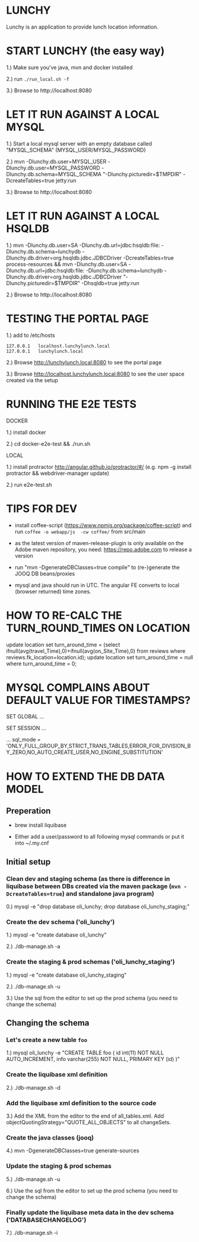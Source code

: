 LUNCHY
======

Lunchy is an application to provide lunch location information.

START LUNCHY (the easy way)
===========================

1.) Make sure you've java, mvn and docker installed

2.) run `./run_local.sh -f`

3.) Browse to http://localhost:8080 

LET IT RUN AGAINST A LOCAL MYSQL
================================

1.) Start a local mysql server with an empty database called "MYSQL_SCHEMA" (MYSQL_USER/MYSQL_PASSWORD)

2.) mvn -Dlunchy.db.user=MYSQL_USER -Dlunchy.db.user=MYSQL_PASSWORD -Dlunchy.db.schema=MYSQL_SCHEMA "-Dlunchy.picturedir=$TMPDIR" -DcreateTables=true jetty:run

3.) Browse to http://localhost:8080 


LET IT RUN AGAINST A LOCAL HSQLDB
================================= 

1.) mvn -Dlunchy.db.user=SA -Dlunchy.db.url=jdbc:hsqldb:file: -Dlunchy.db.schema=lunchydb -Dlunchy.db.driver=org.hsqldb.jdbc.JDBCDriver -DcreateTables=true process-resources && mvn -Dlunchy.db.user=SA -Dlunchy.db.url=jdbc:hsqldb:file: -Dlunchy.db.schema=lunchydb -Dlunchy.db.driver=org.hsqldb.jdbc.JDBCDriver "-Dlunchy.picturedir=$TMPDIR" -Dhsqldb=true jetty:run

2.) Browse to http://localhost:8080 


TESTING THE PORTAL PAGE
======================= 

1.) add to /etc/hosts
```
127.0.0.1 	localhost.lunchylunch.local
127.0.0.1 	lunchylunch.local
```

2.) Browse http://lunchylunch.local:8080 to see the portal page

3.) Browse http://localhost.lunchylunch.local:8080 to see the user space created via the setup


RUNNING THE E2E TESTS
===================== 

DOCKER

1.) install docker

2.) cd docker-e2e-test && ./run.sh

LOCAL

1.) install protractor http://angular.github.io/protractor/#/ (e.g. npm -g install protractor && webdriver-manager update)

2.) run e2e-test.sh


TIPS FOR DEV
============

- install coffee-script (https://www.npmjs.org/package/coffee-script) and run `coffee -o webapp/js  -cw coffee/` from src/main

- as the latest version of maven-release-plugin is only available on the Adobe maven repository, you need: https://repo.adobe.com to release a version

- run "mvn -DgenerateDBClasses=true compile" to (re-)generate the JOOQ DB beans/proxies

- mysql and java should run in UTC. The angular FE converts to local (browser returned) time zones.

HOW TO RE-CALC THE TURN_ROUND_TIMES ON LOCATION
===============================================
update location set turn_around_time = (select ifnull(avg(travel_Time),0)+ifnull(avg(on_Site_Time),0) from reviews where reviews.fk_location=location.id);
update location set turn_around_time = null where turn_around_time = 0;

MYSQL COMPLAINS ABOUT DEFAULT VALUE FOR TIMESTAMPS?
===================================================

SET GLOBAL ...

SET SESSION ...

... sql_mode = 'ONLY_FULL_GROUP_BY,STRICT_TRANS_TABLES,ERROR_FOR_DIVISION_BY_ZERO,NO_AUTO_CREATE_USER,NO_ENGINE_SUBSTITUTION'   

HOW TO EXTEND THE DB DATA MODEL
===============================

Preperation
-----------

- brew install liquibase

- Either add a user/password to all following mysql commands or put it into ~/.my.cnf

Initial setup
-------------

### Clean dev and staging schema (as there is difference in liquibase between DBs created via the maven package (`mvn -DcreateTables=true`) and standalone java program)

0.) mysql -e "drop database oli_lunchy; drop database oli_lunchy_staging;"

### Create the dev schema ('oli_lunchy')

1.) mysql -e "create database oli_lunchy"

2.) ./db-manage.sh -a

### Create the staging & prod schemas ('oli_lunchy_staging')

1.) mysql -e "create database oli_lunchy_staging"

2.) ./db-manage.sh -u

3.) Use the sql from the editor to set up the prod schema (you need to change the schema)

Changing the schema
-------------------

### Let's create a new table `foo`

1.) mysql oli_lunchy -e "CREATE TABLE foo ( id int(11) NOT NULL AUTO_INCREMENT, info varchar(255) NOT NULL, PRIMARY KEY (id) )"

### Create the liquibase xml definition

2.) ./db-manage.sh -d

### Add the liquibase xml definition to the source code

3.) Add the XML from the editor to the end of all_tables.xml. Add objectQuotingStrategy="QUOTE_ALL_OBJECTS" to all changeSets.

### Create the java classes (jooq)

4.) mvn -DgenerateDBClasses=true generate-sources

### Update the staging & prod schemas

5.) ./db-manage.sh -u

6.) Use the sql from the editor to set up the prod schema  (you need to change the schema)

### Finally update the liquibase meta data in the dev schema ('DATABASECHANGELOG')

7.) ./db-manage.sh -i
